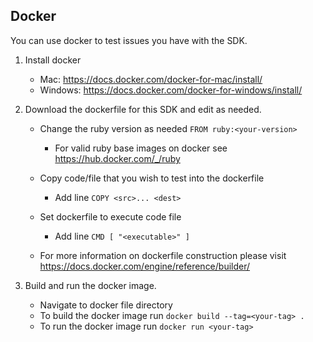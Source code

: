 ## Docker
You can use docker to test issues you have with the SDK.

1.  Install docker
    -   Mac: <https://docs.docker.com/docker-for-mac/install/>
    -   Windows: <https://docs.docker.com/docker-for-windows/install/>

2.  Download the dockerfile for this SDK and edit as needed.
    -   Change the ruby version as needed `FROM ruby:<your-version>`
        -   For valid ruby base images on docker see <https://hub.docker.com/_/ruby>

    -   Copy code/file that you wish to test into the dockerfile 
        -   Add line `COPY <src>... <dest>`

    -   Set dockerfile to execute code file 
        -   Add line `CMD [ "<executable>" ]`
    
    -   For more information on dockerfile construction please visit <https://docs.docker.com/engine/reference/builder/>

3.  Build and run the docker image.
    -   Navigate to docker file directory
    -   To build the docker image run `docker build --tag=<your-tag> .`
    -   To run the docker image run `docker run <your-tag>`

